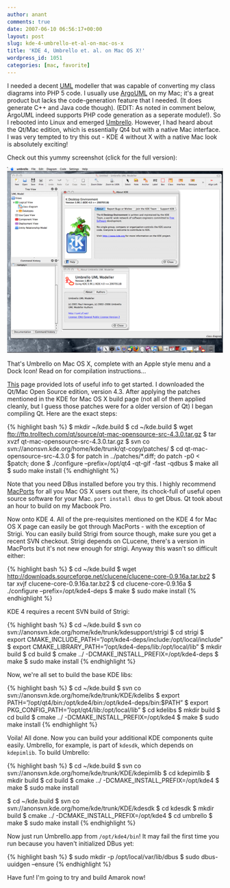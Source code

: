 ```yaml
---
author: anant
comments: true
date: 2007-06-10 06:56:17+00:00
layout: post
slug: kde-4-umbrello-et-al-on-mac-os-x
title: 'KDE 4, Umbrello et. al. on Mac OS X!'
wordpress_id: 1051
categories: [mac, favorite]
---
```


I needed a decent [UML](http://replay.waybackmachine.org/20070713072718/http://en.wikipedia.org/wiki/UML) modeller that was capable of converting my class diagrams into PHP 5 code. I usually use [ArgoUML](http://replay.waybackmachine.org/20070713072718/http://argouml.tigris.org/) on my Mac; it's a great product but lacks the code-generation feature that I needed. (It does generate C++ and Java code though). (EDIT: As noted in comment below, ArgoUML indeed supports PHP code generation as a seperate module!). So I rebooted into Linux and emerged [Umbrello](http://replay.waybackmachine.org/20070713072718/http://uml.sourceforge.net/). However, I had heard about the Qt/Mac edition, which is essentially Qt4 but with a native Mac interface. I was very tempted to try this out - KDE 4 without X with a native Mac look is absolutely exciting!

Check out this yummy screenshot (click for the full version):

[![Umbrello on Mac](/images/2007/umbrello-mac.png)](/images/2007/umbrello-mac.png)

That's Umbrello on Mac OS X, complete with an Apple style menu and a Dock Icon! Read on for compilation instructions…

[This](http://replay.waybackmachine.org/20070713072718/http://techbase.kde.org/Getting_Started/Build/KDE4/Mac_OS_X) page provided lots of useful info to get started. I downloaded the Qt/Mac Open Source edition, version 4.3. After applying the patches mentioned in the KDE for Mac OS X build page (not all of them applied cleanly, but I guess those patches were for a older version of Qt) I began compiling Qt. Here are the exact steps:

{% highlight bash %}
$ mkdir ~/kde.build
$ cd ~/kde.build
$ wget ftp://ftp.trolltech.com/qt/source/qt-mac-opensource-src-4.3.0.tar.gz
$ tar xvzf qt-mac-opensource-src-4.3.0.tar.gz
$ svn co svn://anonsvn.kde.org/home/kde/trunk/qt-copy/patches/
$ cd qt-mac-opensource-src-4.3.0
$ for patch in ../patches/*.diff; do patch -p0 < $patch; done
$ ./configure –prefix=/opt/qt4 -qt-gif -fast -qdbus
$ make all
$ sudo make install
{% endhighlight %}

Note that you need DBus installed before you try this. I highly recommend [MacPorts](http://replay.waybackmachine.org/20070713072718/http://www.macports.org/) for all you Mac OS X users out there, its chock-full of useful open source software for your Mac. `port install dbus` to get Dbus. Qt took about an hour to build on my Macbook Pro.

Now onto KDE 4. All of the pre-requisites mentioned on the KDE 4 for Mac OS X page can easily be got through MacPorts - with the exception of Strigi. You can easily build Strigi from source though, make sure you get a recent SVN checkout. Strigi depends on CLucene, there's a version in MacPorts but it's not new enough for strigi. Anyway this wasn't so difficult either:

{% highlight bash %}
$ cd ~/kde.build
$ wget http://downloads.sourceforge.net/clucene/clucene-core-0.9.16a.tar.bz2
$ tar xvjf clucene-core-0.9.16a.tar.bz2
$ cd clucene-core-0.9.16a
$ ./configure –prefix=/opt/kde4-deps
$ make
$ sudo make install
{% endhighlight %}

KDE 4 requires a recent SVN build of Strigi:

{% highlight bash %}
$ cd ~/kde.build
$ svn co svn://anonsvn.kde.org/home/kde/trunk/kdesupport/strigi
$ cd strigi
$ export CMAKE_INCLUDE_PATH=”/opt/kde4-deps/include:/opt/local/include”
$ export CMAKE_LIBRARY_PATH=”/opt/kde4-deps/lib:/opt/local/lib”
$ mkdir build
$ cd build
$ cmake ../ -DCMAKE_INSTALL_PREFIX=/opt/kde4-deps
$ make
$ sudo make install
{% endhighlight %}

Now, we're all set to build the base KDE libs:

{% highlight bash %}
$ cd ~/kde.build
$ svn co svn://anonsvn.kde.org/home/kde/trunk/KDE/kdelibs
$ export PATH=”/opt/qt4/bin:/opt/kde4/bin:/opt/kde4-deps/bin:$PATH”
$ export PKG_CONFIG_PATH=”/opt/qt4/lib:/opt/local/lib”
$ cd kdelibs
$ mkdir build
$ cd build
$ cmake ../ -DCMAKE_INSTALL_PREFIX=/opt/kde4
$ make
$ sudo make install
{% endhighlight %}

Voila! All done. Now you can build your additional KDE components quite easily. Umbrello, for example, is part of `kdesdk`, which depends on `kdepimlib`. To build Umbrello:

{% highlight bash %}
$ cd ~/kde.build
$ svn co svn://anonsvn.kde.org/home/kde/trunk/KDE/kdepimlib
$ cd kdepimlib
$ mkdir build
$ cd build
$ cmake ../ -DCMAKE_INSTALL_PREFIX=/opt/kde4
$ make
$ sudo make install

$ cd ~/kde.build
$ svn co svn://anonsvn.kde.org/home/kde/trunk/KDE/kdesdk
$ cd kdesdk
$ mkdir build
$ cmake ../ -DCMAKE_INSTALL_PREFIX=/opt/kde4
$ cd umbrello
$ make
$ sudo make install
{% endhighlight %}

Now just run Umbrello.app from `/opt/kde4/bin`! It may fail the first time you run because you haven't initialized DBus yet:

{% highlight bash %}
$ sudo mkdir -p /opt/local/var/lib/dbus
$ sudo dbus-uuidgen –ensure
{% endhighlight %}

Have fun! I'm going to try and build Amarok now!
